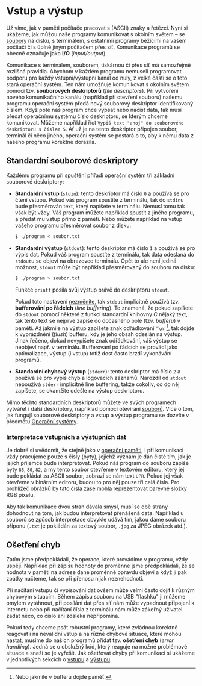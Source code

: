 # Vstup a výstup
Už víme, jak v paměti počítače pracovat s (ASCII) znaky a řetězci. Nyní si ukážeme, jak můžou naše
programy komunikovat s okolním světem – se [soubory](../soubory/soubory.md) na disku, s terminálem, s
ostatními programy běžícími na vašem počítači či s úplně jiným počítačem přes síť. Komunikace programů
se obecně označuje jako **I/O** (*input/output*).

Komunikace s terminálem, souborem, tiskárnou či přes síť má samozřejmě rozlišná pravidla. Abychom v
každém programu nemuseli programovat podporu pro každý vstupní/výstupní kanál od nuly, z velké části
se o toto stará operační systém. Ten nám umožňuje komunikovat s okolním světem pomocí tzv.
**souborových deskriptorů** (*file descriptors*). Při vytvoření nového komunikačního kanálu
(například při otevření souboru) našemu programu operační systém předá nový souborový deskriptor
identifikovaný číslem. Když poté náš program chce vypsat nebo načíst data, tak musí předat operačnímu
systému číslo deskriptoru, se kterým chceme komunikovat. Můžeme například říct `Vypiš text "ahoj" do
souborového deskriptoru s číslem 5`. Ať už je na tento deskriptor připojen soubor, terminál či něco
jiného, operační systém se postará o to, aby k němu data z našeho programu korektně dorazila.

## Standardní souborové deskriptory
Každému programu při spuštění přiřadí operační systém tři základní souborové deskriptory:
- **Standardní vstup** (`stdin`): tento deskriptor má číslo `0` a používá se pro čtení vstupu.
Pokud váš program spustíte z terminálu, tak do `stdin`u bude přesměrován text, který napíšete v
terminálu. Nemusí tomu tak však být vždy. Váš program můžete například spustit z jiného programu, a
předat mu vstup přímo z paměti. Nebo můžete například na vstup vašeho programu přesměrovat soubor z
disku:
    ```bash
    $ ./program < soubor.txt
    ```
- **Standardní výstup** (`stdout`): tento deskriptor má číslo `1` a používá se pro výpis dat. Pokud
váš program spustíte z terminálu, tak data odeslaná do `stdout`u se objeví na obrazovce terminálu.
Opět to ale není jediná možnost, `stdout` může být například přesměrovaný do souboru na disku:
    ```bash
    $ ./program > soubor.txt
    ```
    Funkce `printf` posílá svůj výstup právě do deskriptoru `stdout`.

    Pokud toto nastavení [nezměníte](https://devdocs.io/c/io/setvbuf), tak `stdout` implicitně používá 
    tzv. **bufferování po řádcích** (*line buffering*). To znamená, že pokud zapíšete do `stdout`
    pomocí některé z funkcí standardní knihovny *C* nějaký text, tak tento text se nejprve zapíše
    do dočasného pole (tzv. *bufferu*) v paměti. Až jakmile na výstup zapíšete znak odřádkování `'\n'`[^1],
    tak dojde k vyprázdnění (*flush*) bufferu, kdy je jeho obsah odeslán na výstup. Jinak řečeno,
    dokud nevypíšete znak odřádkování, váš výstup se neobjeví např. v terminálu. Bufferování po
    řádcích se provádí jako optimalizace, výstup (i vstup) totiž dost často brzdí vykonávání programů.
- **Standardní chybový výstup** (`stderr`): tento deskriptor má číslo `2` a používá se pro výpis
chyb a logovacích záznamů. Narozdíl od `stdout` nepoužívá `stderr` implicitně line buffering, takže
cokoliv, co do něj zapíšete, se okamžite odešle na výstup deskriptoru.

[^1]: Nebo jakmile v bufferu dojde paměť.

Mimo těchto standardních deskriptorů můžete ve svých programech vytvářet i další deskriptory,
například pomocí otevírání [souborů](../soubory/soubory.md). Více o tom, jak fungují souborové deskriptory
a vstup a výstup programu se dozvíte v předmětu
[Operační systémy](http://poli.cs.vsb.cz/edu/osy/osnova.html).

### Interpretace vstupních a výstupních dat
Je dobré si uvědomit, že stejně jako v [operační paměti](../../uvod/pamet.md), i při komunikaci vždy
pracujeme pouze s čísly (byty), jejichž význam je dán čistě tím, jak je jejich příjemce bude interpretovat.
Pokud náš program do souboru zapíše byty `85`, `80`, `82`, a my tento soubor otevřeme v textovém
editoru, který jej bude pokládat za ASCII soubor, zobrazí se nám text `UPR`. Pokud jej však otevřeme
v binárním editoru, budou to pro něj pouze tři celá čísla. Pro prohlížeč obrázků by tato čísla zase
mohla reprezentovat barevné složky RGB pixelu.

Aby tak komunikace dvou stran dávala smysl, musí se obě strany dohodnout na tom, jak budou
interpretovat přenášená data. Například u souborů se způsob interpretace obvykle udává tím, jakou
dáme souboru příponu (`.txt` je pokládán za textový soubor, `.jpg` za JPEG obrázek atd.).

## Ošetření chyb
Zatím jsme předpokládali, že operace, které provádíme v programu, vždy uspějí. Například při zápisu
hodnoty do proměnné jsme předpokládali, že se hodnota v paměti na adrese dané proměnné opravdu objeví
a když ji pak zpátky načteme, tak se při přenosu nijak neznehodnotí.

Při načítání vstupu či vypisování dat ovšem může velmi často dojít k různým chybovým situacím.
Během zápisu souboru na USB "flashku" ji můžeme omylem vytáhnout, při posílání dat přes síť nám může
vypadnout připojení k internetu nebo při načítání čísla z terminálu nám může zákeřný uživatel zadat
něco, co číslo ani zdaleka nepřipomíná.

Pokud tedy chceme psát robustní programy, které zvládnou korektně reagovat i na nevalidní vstup a
na různé chybové situace, které mohou nastat, musíme do našich programů přidat tzv.
**ošetření chyb** (*error handling*). Jedná se o obslužný kód, který reaguje na možné problémové
situace a snaží se je vyřešit. Jak ošetřovat chyby při komunikaci si ukážeme v jednotlivých sekcích
o [vstupu](vstup.md) a [výstupu](vystup.md).
